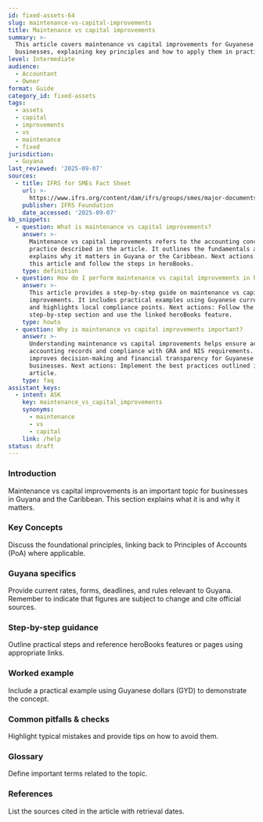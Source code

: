 ```yaml
---
id: fixed-assets-64
slug: maintenance-vs-capital-improvements
title: Maintenance vs capital improvements
summary: >-
  This article covers maintenance vs capital improvements for Guyanese
  businesses, explaining key principles and how to apply them in practice.
level: Intermediate
audience:
  - Accountant
  - Owner
format: Guide
category_id: fixed-assets
tags:
  - assets
  - capital
  - improvements
  - vs
  - maintenance
  - fixed
jurisdiction:
  - Guyana
last_reviewed: '2025-09-07'
sources:
  - title: IFRS for SMEs Fact Sheet
    url: >-
      https://www.ifrs.org/content/dam/ifrs/groups/smes/major-documents/sme-fact-sheet-dec-16.pdf
    publisher: IFRS Foundation
    date_accessed: '2025-09-07'
kb_snippets:
  - question: What is maintenance vs capital improvements?
    answer: >-
      Maintenance vs capital improvements refers to the accounting concept or
      practice described in the article. It outlines the fundamentals and
      explains why it matters in Guyana or the Caribbean. Next actions: Read
      this article and follow the steps in heroBooks.
    type: definition
  - question: How do I perform maintenance vs capital improvements in heroBooks?
    answer: >-
      This article provides a step-by-step guide on maintenance vs capital
      improvements. It includes practical examples using Guyanese currency (GYD)
      and highlights local compliance points. Next actions: Follow the
      step-by-step section and use the linked heroBooks feature.
    type: howto
  - question: Why is maintenance vs capital improvements important?
    answer: >-
      Understanding maintenance vs capital improvements helps ensure accurate
      accounting records and compliance with GRA and NIS requirements. It
      improves decision-making and financial transparency for Guyanese
      businesses. Next actions: Implement the best practices outlined in the
      article.
    type: faq
assistant_keys:
  - intent: ASK
    key: maintenance_vs_capital_improvements
    synonyms:
      - maintenance
      - vs
      - capital
    link: /help
status: draft
---
```


### Introduction
Maintenance vs capital improvements is an important topic for businesses in Guyana and the Caribbean. This section explains what it is and why it matters.

### Key Concepts
Discuss the foundational principles, linking back to Principles of Accounts (PoA) where applicable.

### Guyana specifics
Provide current rates, forms, deadlines, and rules relevant to Guyana. Remember to indicate that figures are subject to change and cite official sources.

### Step-by-step guidance
Outline practical steps and reference heroBooks features or pages using appropriate links.

### Worked example
Include a practical example using Guyanese dollars (GYD) to demonstrate the concept.

### Common pitfalls & checks
Highlight typical mistakes and provide tips on how to avoid them.

### Glossary
Define important terms related to the topic.

### References
List the sources cited in the article with retrieval dates.
